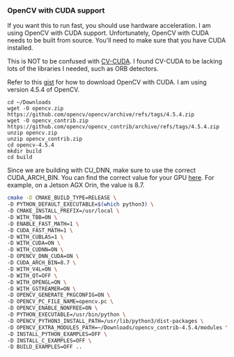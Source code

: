 ### OpenCV with CUDA support
If you want this to run fast, you should use hardware acceleration. I am using OpenCV with CUDA support. Unfortunately, OpenCV with CUDA needs to be built from source. You'll need to make sure that you have CUDA installed.

This is NOT to be confused with [CV-CUDA](https://github.com/CVCUDA/CV-CUDA). I found CV-CUDA
to be lacking lots of the libraries I needed, such as ORB detectors.

Refer to this [gist](https://gist.github.com/raulqf/f42c718a658cddc16f9df07ecc627be7) for how to download OpenCV
with CUDA. I am using version 4.5.4 of OpenCV.

```
cd ~/Downloads
wget -O opencv.zip https://github.com/opencv/opencv/archive/refs/tags/4.5.4.zip
wget -O opencv_contrib.zip https://github.com/opencv/opencv_contrib/archive/refs/tags/4.5.4.zip
unzip opencv.zip
unzip opencv_contrib.zip
cd opencv-4.5.4
mkdir build
cd build
```

Since we are building with CU_DNN, make sure to use the correct CUDA_ARCH_BIN. You can find the correct value for your GPU [here](https://developer.nvidia.com/cuda-gpus). For example, on a Jetson AGX Orin, the value is 8.7.

```bash
cmake -D CMAKE_BUILD_TYPE=RELEASE \
-D PYTHON_DEFAULT_EXECUTABLE=$(which python3) \
-D CMAKE_INSTALL_PREFIX=/usr/local \
-D WITH_TBB=ON \
-D ENABLE_FAST_MATH=1 \
-D CUDA_FAST_MATH=1 \
-D WITH_CUBLAS=1 \
-D WITH_CUDA=ON \
-D WITH_CUDNN=ON \
-D OPENCV_DNN_CUDA=ON \
-D CUDA_ARCH_BIN=8.7 \
-D WITH_V4L=ON \
-D WITH_QT=OFF \
-D WITH_OPENGL=ON \
-D WITH_GSTREAMER=ON \
-D OPENCV_GENERATE_PKGCONFIG=ON \
-D OPENCV_PC_FILE_NAME=opencv.pc \
-D OPENCV_ENABLE_NONFREE=ON \
-D PYTHON_EXECUTABLE=/usr/bin/python \
-D OPENCV_PYTHON3_INSTALL_PATH=/usr/lib/python3/dist-packages \
-D OPENCV_EXTRA_MODULES_PATH=~/Downloads/opencv_contrib-4.5.4/modules \
-D INSTALL_PYTHON_EXAMPLES=OFF \
-D INSTALL_C_EXAMPLES=OFF \
-D BUILD_EXAMPLES=OFF ..
```
